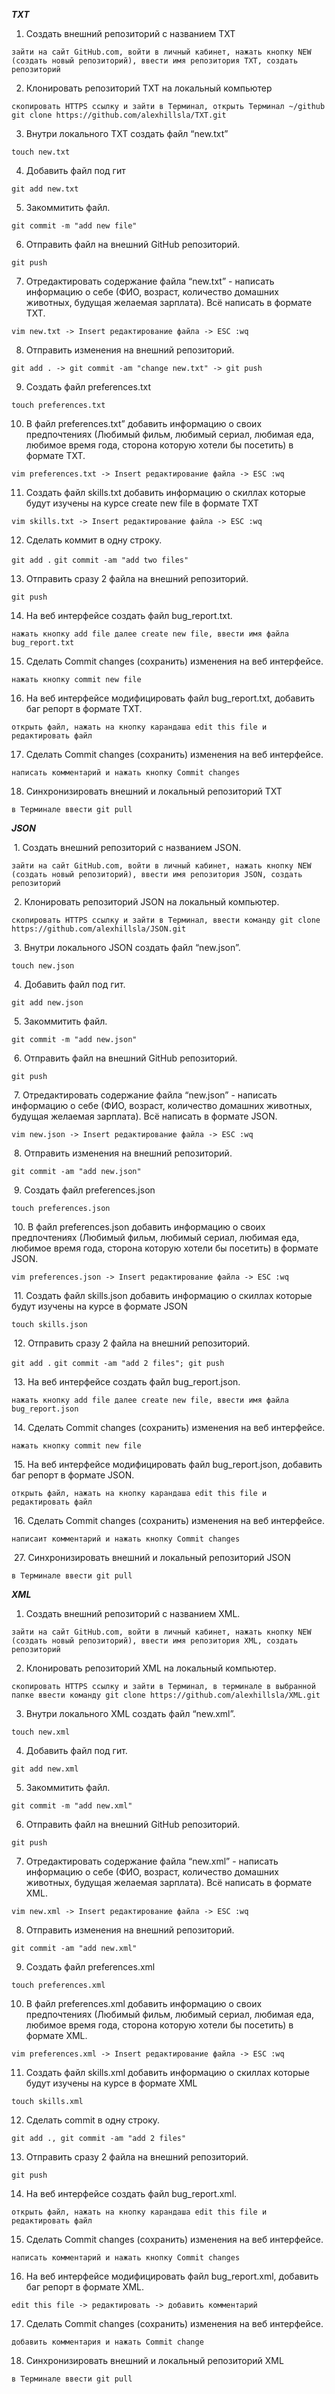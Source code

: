 ***TXT***

1. Создать внешний репозиторий c названием TXT

`зайти на сайт GitHub.com, войти в личный кабинет, нажать кнопку NEW (создать новый репозиторий), ввести имя репозитория TXT, создать репозиторий`
 
2. Клонировать репозиторий TXT на локальный компьютер
 
`скопировать HTTPS ссылку и зайти в Терминал, открыть Терминал ~/github git clone https://github.com/alexhillsla/TXT.git`

3. Внутри локального TXT создать файл “new.txt”

`touch new.txt`

4. Добавить файл под гит

`git add new.txt`

5. Закоммитить файл.

`git commit -m "add new file"`

6. Отправить файл на внешний GitHub репозиторий.

`git push`

7. Отредактировать содержание файла “new.txt” - написать информацию о себе (ФИО, возраст, количество домашних животных, будущая желаемая зарплата). Всё написать в формате TXT.

`vim new.txt -> Insert редактирование файла -> ESC :wq`

8. Отправить изменения на внешний репозиторий.

`git add . -> git commit -am "change new.txt" -> git push`

9. Создать файл preferences.txt 

`touch preferences.txt`

10. В файл preferences.txt” добавить информацию о своих предпочтениях (Любимый фильм, любимый сериал, любимая еда, любимое время года, сторона которую хотели бы посетить) в формате TXT. 

`vim preferences.txt -> Insert редактирование файла -> ESC :wq`

11. Создать файл skills.txt добавить информацию о скиллах которые будут изучены на курсе create new file в формате TXT 

`vim skills.txt -> Insert редактирование файла -> ESC :wq`

12. Сделать коммит в одну строку. 

`git add .`
`git commit -am "add two files"`

13. Отправить сразу 2 файла на внешний репозиторий.

`git push`

14. На веб интерфейсе создать файл bug_report.txt. 

`нажать кнопку add file далее create new file, ввести имя файла bug_report.txt`

15. Сделать Commit changes (сохранить) изменения на веб интерфейсе. 

`нажать кнопку commit new file`

16. На веб интерфейсе модифицировать файл bug_report.txt, добавить баг репорт в формате TXT. 

`открыть файл, нажать на кнопку карандаша edit this file и редактировать файл`

17. Сделать Commit changes (сохранить) изменения на веб интерфейсе. 

`написать комментарий и нажать кнопку Commit changes`

18. Синхронизировать внешний и локальный репозиторий TXT 

`в Терминале ввести git pull`

***JSON***

 1. Создать внешний репозиторий c названием JSON. 
 
`зайти на сайт GitHub.com, войти в личный кабинет, нажать кнопку NEW (создать новый репозиторий), ввести имя репозитория JSON, создать репозиторий`

 2. Клонировать репозиторий JSON на локальный компьютер. 
 
`скопировать HTTPS ссылку и зайти в Терминал, ввести команду git clone https://github.com/alexhillsla/JSON.git`

 3. Внутри локального JSON создать файл “new.json”. 
 
 `touch new.json`
 
 4. Добавить файл под гит. 
 
 `git add new.json`
 
 5. Закоммитить файл. 
 
 `git commit -m "add new.json"`
 
 6. Отправить файл на внешний GitHub репозиторий. 
 
 `git push`
 
 7. Отредактировать содержание файла “new.json” - написать информацию о себе (ФИО, возраст, количество домашних животных, будущая желаемая зарплата). Всё написать в формате JSON. 
 
 `vim new.json -> Insert редактирование файла -> ESC :wq`
 
 8. Отправить изменения на внешний репозиторий. 
 
 `git commit -am "add new.json"`
 
 9. Создать файл preferences.json 
 
 `touch preferences.json`
 
 10. В файл preferences.json добавить информацию о своих предпочтениях (Любимый фильм, любимый сериал, любимая еда, любимое время года, сторона которую хотели бы посетить) в формате JSON. 
 
 `vim preferences.json -> Insert редактирование файла -> ESC :wq`
 
 11. Создать файл skills.json добавить информацию о скиллах которые будут изучены на курсе в формате JSON 
 
 `touch skills.json`
 
 12. Отправить сразу 2 файла на внешний репозиторий. 
 
 `git add .`
 `git commit -am "add 2 files"; git push`
 
 13. На веб интерфейсе создать файл bug_report.json. 
 
 `нажать кнопку add file далее create new file, ввести имя файла bug_report.json`
 
 14. Сделать Commit changes (сохранить) изменения на веб интерфейсе. 
 
 `нажать кнопку commit new file`
 
 15. На веб интерфейсе модифицировать файл bug_report.json, добавить баг репорт в формате JSON. 
 
 `открыть файл, нажать на кнопку карандаша edit this file и редактировать файл`
 
 16. Сделать Commit changes (сохранить) изменения на веб интерфейсе. 
 
 `написаит комментарий и нажать кнопку Commit changes`
 
 27. Синхронизировать внешний и локальный репозиторий JSON 
 
 `в Терминале ввести git pull`

***XML***

1. Создать внешний репозиторий c названием XML. 

`зайти на сайт GitHub.com, войти в личный кабинет, нажать кнопку NEW (создать новый репозиторий), ввести имя репозитория XML, создать репозиторий`

2. Клонировать репозиторий XML на локальный компьютер.

`скопировать HTTPS ссылку и зайти в Терминал, в терминале в выбранной папке ввести команду git clone https://github.com/alexhillsla/XML.git`

3. Внутри локального XML создать файл “new.xml”. 

`touch new.xml`

4. Добавить файл под гит. 

`git add new.xml`

5. Закоммитить файл. 

`git commit -m "add new.xml"`

6. Отправить файл на внешний GitHub репозиторий.

`git push`

7. Отредактировать содержание файла “new.xml” - написать информацию о себе (ФИО, возраст, количество домашних животных, будущая желаемая зарплата). Всё написать в формате XML. 

`vim new.xml -> Insert редактирование файла -> ESC :wq`

8. Отправить изменения на внешний репозиторий. 

`git commit -am "add new.xml"`

9. Создать файл preferences.xml 

`touch preferences.xml`

10. В файл preferences.xml добавить информацию о своих предпочтениях (Любимый фильм, любимый сериал, любимая еда, любимое время года, сторона которую хотели бы посетить) в формате XML. 

`vim preferences.xml -> Insert редактирование файла -> ESC :wq`

11. Создать файл skills.xml добавить информацию о скиллах которые будут изучены на курсе в формате XML 

`touch skills.xml`

12. Сделать commit в одну строку. 

`git add ., git commit -am "add 2 files"`

13. Отправить сразу 2 файла на внешний репозиторий.

`git push`

14. На веб интерфейсе создать файл bug_report.xml. 

`открыть файл, нажать на кнопку карандаша edit this file и редактировать файл`

15. Сделать Commit changes (сохранить) изменения на веб интерфейсе. 

`написать комментарий и нажать кнопку Commit changes`

16. На веб интерфейсе модифицировать файл bug_report.xml, добавить баг репорт в формате XML. 

`edit this file -> редактировать -> добавить комментарий`

17. Сделать Commit changes (сохранить) изменения на веб интерфейсе. 

`добавить комментария и нажать Commit change`

18. Синхронизировать внешний и локальный репозиторий XML 

`в Терминале ввести git pull`
